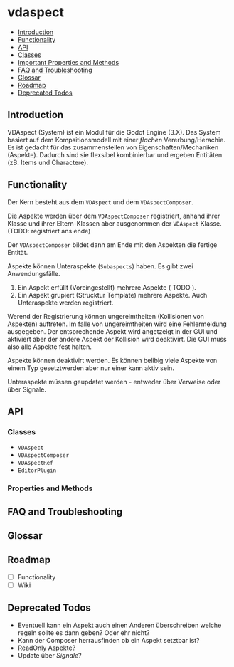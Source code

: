 # vdaspect

- [Introduction](#introduction)
- [Functionality](#functionality)
- [API](#api)
- [Classes](#classes)
- [Important Properties and Methods](#important-properties-and-methods)
- [FAQ and Troubleshooting](#faq-and-troubleshooting)
- [Glossar](#glossar)
- [Roadmap](#roadmap)
- [Deprecated Todos](#deprecated-todos)

## Introduction

VDAspect (System) ist ein Modul für die Godot Engine (3.X).
Das System basiert auf dem Kompsitionsmodell mit einer _flachen_ Vererbung/Herachie. Es ist gedacht für das zusammenstellen von Eigenschaften/Mechaniken (Aspekte).
Dadurch sind sie flexsibel kombinierbar und ergeben Entitäten (zB. Items und Charactere).

## Functionality

Der Kern besteht aus dem `VDAspect` und dem `VDAspectComposer`.

Die Aspekte werden über dem `VDAspectComposer` registriert, anhand ihrer Klasse und ihrer Eltern-Klassen aber ausgenommen der `VDAspect` Klasse.
(TODO: registriert ans ende)

Der `VDAspectComposer` bildet dann am Ende mit den Aspekten die fertige Entität.

Aspekte können Unteraspekte (`Subaspects`) haben. Es gibt zwei Anwendungsfälle.
1. Ein Aspekt erfüllt (Voreingestellt) mehrere Aspekte ( TODO ).
2. Ein Aspekt grupiert (Strucktur Template) mehrere Aspekte.
Auch Unteraspekte werden registriert.

Werend der Registrierung können ungereimtheiten (Kollisionen von Aspekten) auftreten.
Im falle von ungereimtheiten wird eine Fehlermeldung ausgegeben.
Der entsprechende Aspekt wird angetzeigt in der GUI und aktiviert aber der andere Aspekt der Kollision wird deaktivirt.
Die GUI muss also alle Aspekte fest halten.

Aspekte können deaktivirt werden. Es können belibig viele Aspekte von einem Typ gesetztwerden aber nur einer kann aktiv sein.

Unteraspekte müssen geupdatet werden - entweder über Verweise oder über Signale. 

## API

### Classes

* `VDAspect`
* `VDAspectComposer`
* `VDAspectRef`
* `EditorPlugin`

### Properties and Methods

## FAQ and Troubleshooting

## Glossar

## Roadmap

* [ ] Functionality
* [ ] Wiki

## Deprecated Todos
* Eventuell kann ein Aspekt auch einen Anderen überschreiben welche regeln sollte es dann geben? Oder ehr nicht?
* Kann der Composer herrausfinden ob ein Aspekt setztbar ist?
* ReadOnly Aspekte?
* Update über *Signale*?
